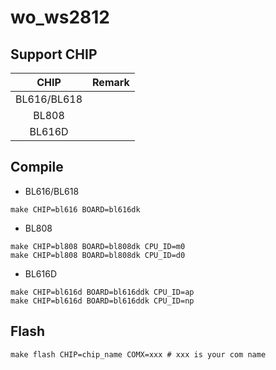 # wo_ws2812


## Support CHIP

|      CHIP        | Remark |
|:----------------:|:------:|
|BL616/BL618       |        |
|BL808             |        |
|BL616D            |        |

## Compile

- BL616/BL618

```
make CHIP=bl616 BOARD=bl616dk
```

- BL808

```
make CHIP=bl808 BOARD=bl808dk CPU_ID=m0
make CHIP=bl808 BOARD=bl808dk CPU_ID=d0
```

- BL616D

```
make CHIP=bl616d BOARD=bl616ddk CPU_ID=ap
make CHIP=bl616d BOARD=bl616ddk CPU_ID=np
```

## Flash

```
make flash CHIP=chip_name COMX=xxx # xxx is your com name
```